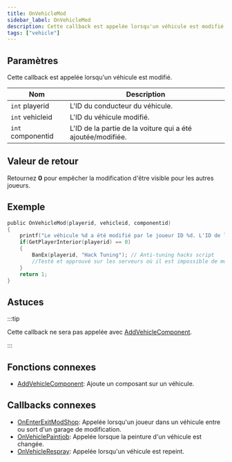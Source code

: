 ```yaml
---
title: OnVehicleMod
sidebar_label: OnVehicleMod
description: Cette callback est appelée lorsqu'un véhicule est modifié.
tags: ["vehicle"]
---
```


## Paramètres

Cette callback est appelée lorsqu'un véhicule est modifié.

| Nom               | Description                                                 |
| ----------------- | ----------------------------------------------------------- |
| `int` playerid    | L'ID du conducteur du véhicule.                             |
| `int` vehicleid   | L'ID du véhicule modifié.                                   |
| `int` componentid | L'ID de la partie de la voiture qui a été ajoutée/modifiée. |

## Valeur de retour

Retournez **0** pour empêcher la modification d'être visible pour les autres joueurs.

## Exemple

```c
public OnVehicleMod(playerid, vehicleid, componentid)
{
    printf("Le véhicule %d a été modifié par le joueur ID %d. L'ID de la partie de la voiture modifiée est %d",vehicleid,playerid,componentid);
    if(GetPlayerInterior(playerid) == 0)
    {
        BanEx(playerid, "Hack Tuning"); // Anti-tuning hacks script 
        //Testé et approuvé sur les serveurs où il est impossible de modifier un véhicule hors d'un transfender/wheel arch angel
    }
    return 1;
}
```

## Astuces

:::tip

Cette callback ne sera pas appelée avec [AddVehicleComponent](../functions/AddVehicleComponent).

:::

## Fonctions connexes

- [AddVehicleComponent](../functions/AddVehicleComponent): Ajoute un composant sur un véhicule.

## Callbacks connexes

- [OnEnterExitModShop](OnEnterExitModShop): Appelée lorsqu'un joueur dans un véhicule entre ou sort d'un garage de modification.
- [OnVehiclePaintjob](OnVehiclePaintjob): Appelée lorsque la peinture d'un véhicule est changée.
- [OnVehicleRespray](OnVehicleRespray): Appelée lorsqu'un véhicule est repeint.
